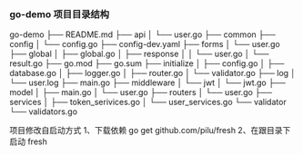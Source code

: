 ### go-demo 项目目录结构
go-demo
├── README.md
├── api
│   └── user.go
├── common
├── config
│   └── config.go
├── config-dev.yaml
├── forms
│   └── user.go
├── global
│   ├── global.go
│   ├── response
│   │   └── user.go
│   └── result.go
├── go.mod
├── go.sum
├── initialize
│   ├── config.go
│   ├── database.go
│   ├── logger.go
│   ├── router.go
│   └── validator.go
├── log
│   └── user.log
├── main.go
├── middleware
│   └── jwt
│       └── jwt.go
├── model
│   ├── main.go
│   └── user.go
├── routers
│   └── user.go
├── services
│   ├── token_serivices.go
│   └── user_services.go
└── validator
    └── validators.go

项目修改自启动方式
1、下载依赖
    go get github.com/pilu/fresh
2、在跟目录下启动
    fresh
